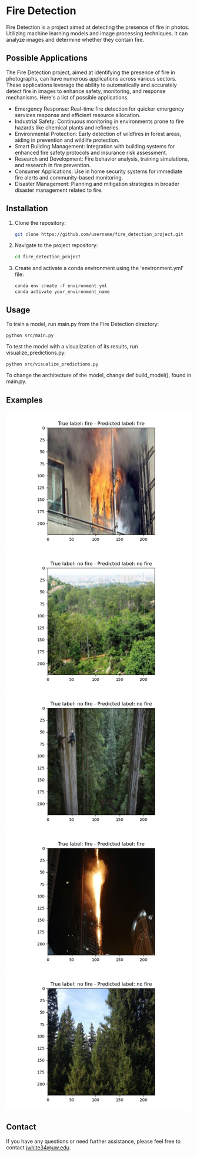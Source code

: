 # Fire Detection

Fire Detection is a project aimed at detecting the presence of fire in photos. Utilizing machine learning models and
image processing techniques, it can analyze images and determine whether they contain fire.

## Possible Applications

The Fire Detection project, aimed at identifying the presence of fire in photographs, can have numerous applications
across various sectors. These applications leverage the ability to automatically and accurately detect fire in images to
enhance safety, monitoring, and response mechanisms. Here's a list of possible applications.

- Emergency Response: Real-time fire detection for quicker emergency services response and efficient resource
  allocation.
- Industrial Safety: Continuous monitoring in environments prone to fire hazards like chemical plants and refineries.
- Environmental Protection: Early detection of wildfires in forest areas, aiding in prevention and wildlife protection.
- Smart Building Management: Integration with building systems for enhanced fire safety protocols and insurance risk
  assessment.
- Research and Development: Fire behavior analysis, training simulations, and research in fire prevention.
- Consumer Applications: Use in home security systems for immediate fire alerts and community-based monitoring.
- Disaster Management: Planning and mitigation strategies in broader disaster management related to fire.

## Installation

1. Clone the repository:
   ```bash
   git clone https://github.com/username/fire_detection_project.git
   ```


2. Navigate to the project repository:
    ```bash
    cd fire_detection_project
    ```

3. Create and activate a conda environment using the 'environment.yml' file:
    ```
    conda env create -f environment.yml
    conda activate your_environment_name
    ```

## Usage

To train a model, run main.py from the Fire Detection directory:

    python src/main.py

To test the model with a visualization of its results, run visualize_predictions.py:

    python src/visualize_predictions.py

To change the architecture of the model, change def build_model(), found in main.py.

## Examples

![Fire Example](src/results/result_0.png?raw=true "Fire Correctly Predicted")
![No Fire Example](src/results/result_1.png?raw=true "No Fire Correctly Predicted")
![No Fire Example](src/results/result_2.png?raw=true "No Fire Correctly Predicted")
![Fire Example](src/results/result_3.png?raw=true "Fire Correctly Predicted")
![No Fire Example](src/results/result_4.png?raw=true "No Fire Correctly Predicted")

## Contact

If you have any questions or need further assistance, please feel free to
contact [jwhite34@uw.edu](mailto:jwhite34@uw.edu).
